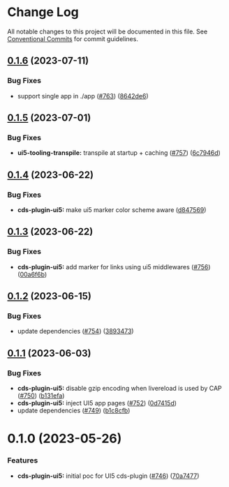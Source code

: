 # Change Log

All notable changes to this project will be documented in this file.
See [Conventional Commits](https://conventionalcommits.org) for commit guidelines.

## [0.1.6](https://github.com/ui5-community/ui5-ecosystem-showcase/compare/cds-plugin-ui5@0.1.5...cds-plugin-ui5@0.1.6) (2023-07-11)


### Bug Fixes

* support single app in ./app ([#763](https://github.com/ui5-community/ui5-ecosystem-showcase/issues/763)) ([8642de6](https://github.com/ui5-community/ui5-ecosystem-showcase/commit/8642de6695efd49bc0e1b4e907497a82241bc90d))





## [0.1.5](https://github.com/ui5-community/ui5-ecosystem-showcase/compare/cds-plugin-ui5@0.1.4...cds-plugin-ui5@0.1.5) (2023-07-01)


### Bug Fixes

* **ui5-tooling-transpile:** transpile at startup + caching ([#757](https://github.com/ui5-community/ui5-ecosystem-showcase/issues/757)) ([6c7946d](https://github.com/ui5-community/ui5-ecosystem-showcase/commit/6c7946d05abf34f11c6ad8ad593f3d418272527e))





## [0.1.4](https://github.com/ui5-community/ui5-ecosystem-showcase/compare/cds-plugin-ui5@0.1.3...cds-plugin-ui5@0.1.4) (2023-06-22)


### Bug Fixes

* **cds-plugin-ui5:** make ui5 marker color scheme aware ([d847569](https://github.com/ui5-community/ui5-ecosystem-showcase/commit/d84756973e09e34054f0a1e05d8ad902e791205c))





## [0.1.3](https://github.com/ui5-community/ui5-ecosystem-showcase/compare/cds-plugin-ui5@0.1.2...cds-plugin-ui5@0.1.3) (2023-06-22)


### Bug Fixes

* **cds-plugin-ui5:** add marker for links using ui5 middlewares ([#756](https://github.com/ui5-community/ui5-ecosystem-showcase/issues/756)) ([00a6f6b](https://github.com/ui5-community/ui5-ecosystem-showcase/commit/00a6f6b8c2c57ebcc1c92b3012163c112dd32028))





## [0.1.2](https://github.com/ui5-community/ui5-ecosystem-showcase/compare/cds-plugin-ui5@0.1.1...cds-plugin-ui5@0.1.2) (2023-06-15)


### Bug Fixes

* update dependencies ([#754](https://github.com/ui5-community/ui5-ecosystem-showcase/issues/754)) ([3893473](https://github.com/ui5-community/ui5-ecosystem-showcase/commit/389347300795cfed881dc8be72eeb59d1bf45fff))





## [0.1.1](https://github.com/ui5-community/ui5-ecosystem-showcase/compare/cds-plugin-ui5@0.1.0...cds-plugin-ui5@0.1.1) (2023-06-03)

### Bug Fixes

- **cds-plugin-ui5:** disable gzip encoding when livereload is used by CAP ([#750](https://github.com/ui5-community/ui5-ecosystem-showcase/issues/750)) ([b131efa](https://github.com/ui5-community/ui5-ecosystem-showcase/commit/b131efaa239b66d55350dab573d6a0a9ef978625))
- **cds-plugin-ui5:** inject UI5 app pages ([#752](https://github.com/ui5-community/ui5-ecosystem-showcase/issues/752)) ([0d7415d](https://github.com/ui5-community/ui5-ecosystem-showcase/commit/0d7415d0630d33f851dd816015f3a2f394ce59d3))
- update dependencies ([#749](https://github.com/ui5-community/ui5-ecosystem-showcase/issues/749)) ([b1c8cfb](https://github.com/ui5-community/ui5-ecosystem-showcase/commit/b1c8cfb4da1dcd0ae91bee181f539684d767d067))

# 0.1.0 (2023-05-26)

### Features

- **cds-plugin-ui5:** initial poc for UI5 cds-plugin ([#746](https://github.com/ui5-community/ui5-ecosystem-showcase/issues/746)) ([70a7477](https://github.com/ui5-community/ui5-ecosystem-showcase/commit/70a7477410ef8a75bc994f117cc0d7fcffef2fed))

